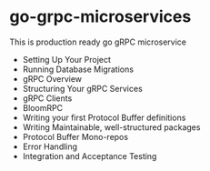 # go-grpc-microservices
This is production ready go gRPC microservice
* Setting Up Your Project
* Running Database Migrations
* gRPC Overview
* Structuring Your gRPC Services
* gRPC Clients
* BloomRPC
*  Writing your first Protocol Buffer definitions
*  Writing Maintainable, well-structured packages
*  Protocol Buffer Mono-repos
*  Error Handling
*  Integration and Acceptance Testing